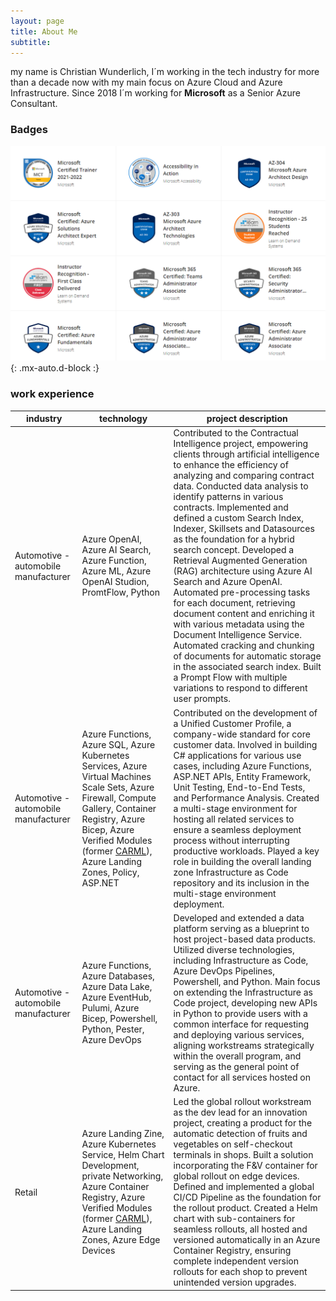 ```yaml
---
layout: page
title: About Me
subtitle: 
---
```

my name is Christian Wunderlich, I´m working in the tech industry for more than a decade now with my main focus on Azure Cloud and Azure Infrastructure. Since 2018 I´m working for **Microsoft** as a Senior Azure Consultant.

### Badges

![Badges](/assets/img/aboutme/badges2.png){: .mx-auto.d-block :}

### work experience

| industry | technology | project description |
| -------- | ---------- | ------------------- |
| Automotive - automobile manufacturer | Azure OpenAI, Azure AI Search, Azure Function, Azure ML, Azure OpenAI Studion, PromtFlow, Python | Contributed to the Contractual Intelligence project, empowering clients through artificial intelligence to enhance the efficiency of analyzing and comparing contract data. Conducted data analysis to identify patterns in various contracts. Implemented and defined a custom Search Index, Indexer, Skillsets and Datasources as the foundation for a hybrid search concept. Developed a Retrieval Augmented Generation (RAG) architecture using Azure AI Search and Azure OpenAI. Automated pre-processing tasks for each document, retrieving document content and enriching it with various metadata using the Document Intelligence Service. Automated cracking and chunking of documents for automatic storage in the associated search index. Built a Prompt Flow with multiple variations to respond to different user prompts. |
| Automotive - automobile manufacturer  | Azure Functions, Azure SQL, Azure Kubernetes Services, Azure Virtual Machines Scale Sets, Azure Firewall, Compute Gallery, Container Registry, Azure Bicep, Azure Verified Modules (former [CARML](https://github.com/Azure/ResourceModules)), Azure Landing Zones, Policy, ASP.NET | Contributed on the development of a Unified Customer Profile, a company-wide standard for core customer data. Involved in building C# applications for various use cases, including Azure Functions, ASP.NET APIs, Entity Framework, Unit Testing, End-to-End Tests, and Performance Analysis. Created a multi-stage environment for hosting all related services to ensure a seamless deployment process without interrupting productive workloads. Played a key role in building the overall landing zone Infrastructure as Code repository and its inclusion in the multi-stage environment deployment.
| Automotive - automobile manufacturer | Azure Functions, Azure Databases, Azure Data Lake, Azure EventHub, Pulumi, Azure Bicep, Powershell, Python, Pester, Azure DevOps | Developed and extended a data platform serving as a blueprint to host project-based data products. Utilized diverse technologies, including Infrastructure as Code, Azure DevOps Pipelines, Powershell, and Python. Main focus on extending the Infrastructure as Code project, developing new APIs in Python to provide users with a common interface for requesting and deploying various services, aligning workstreams strategically within the overall program, and serving as the general point of contact for all services hosted on Azure.
| Retail | Azure Landing Zine, Azure Kubernetes Service, Helm Chart Development, private Networking, Azure Container Registry, Azure Verified Modules (former [CARML](https://github.com/Azure/ResourceModules)), Azure Landing Zones, Azure Edge Devices | Led the global rollout workstream as the dev lead for an innovation project, creating a product for the automatic detection of fruits and vegetables on self-checkout terminals in shops. Built a solution incorporating the F&V container for global rollout on edge devices. Defined and implemented a global CI/CD Pipeline as the foundation for the rollout product. Created a Helm chart with sub-containers for seamless rollouts, all hosted and versioned automatically in an Azure Container Registry, ensuring complete independent version rollouts for each shop to prevent unintended version upgrades.